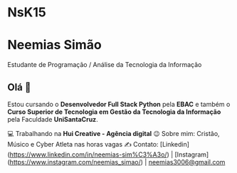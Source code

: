 # NsK15

# Neemias Simão

Estudante de Programação / Análise da Tecnologia da Informação


## **Olá** 👋

Estou cursando o **Desenvolvedor Full Stack Python** pela **EBAC** e também o **Curso Superior de Tecnologia em Gestão da Tecnologia da Informação** pela Faculdade **UniSantaCruz**.

💻 Trabalhando na **Hui Creative - Agência digital**
😉 Sobre mim: Cristão, Músico e Cyber Atleta nas horas vagas
✍️ Contato: [Linkedin] (https://www.linkedin.com/in/neemias-sim%C3%A3o/) | [Instagram] (https://www.instagram.com/neemias_simao/) | <neemias3006@gmail.com>

